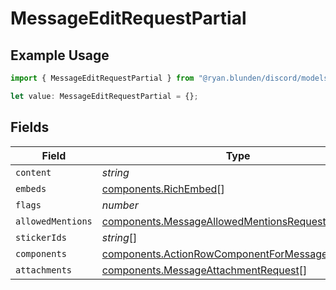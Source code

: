 # MessageEditRequestPartial

## Example Usage

```typescript
import { MessageEditRequestPartial } from "@ryan.blunden/discord/models/components";

let value: MessageEditRequestPartial = {};
```

## Fields

| Field                                                                                                              | Type                                                                                                               | Required                                                                                                           | Description                                                                                                        |
| ------------------------------------------------------------------------------------------------------------------ | ------------------------------------------------------------------------------------------------------------------ | ------------------------------------------------------------------------------------------------------------------ | ------------------------------------------------------------------------------------------------------------------ |
| `content`                                                                                                          | *string*                                                                                                           | :heavy_minus_sign:                                                                                                 | N/A                                                                                                                |
| `embeds`                                                                                                           | [components.RichEmbed](../../models/components/richembed.md)[]                                                     | :heavy_minus_sign:                                                                                                 | N/A                                                                                                                |
| `flags`                                                                                                            | *number*                                                                                                           | :heavy_minus_sign:                                                                                                 | N/A                                                                                                                |
| `allowedMentions`                                                                                                  | [components.MessageAllowedMentionsRequest](../../models/components/messageallowedmentionsrequest.md)               | :heavy_minus_sign:                                                                                                 | N/A                                                                                                                |
| `stickerIds`                                                                                                       | *string*[]                                                                                                         | :heavy_minus_sign:                                                                                                 | N/A                                                                                                                |
| `components`                                                                                                       | [components.ActionRowComponentForMessageRequest](../../models/components/actionrowcomponentformessagerequest.md)[] | :heavy_minus_sign:                                                                                                 | N/A                                                                                                                |
| `attachments`                                                                                                      | [components.MessageAttachmentRequest](../../models/components/messageattachmentrequest.md)[]                       | :heavy_minus_sign:                                                                                                 | N/A                                                                                                                |